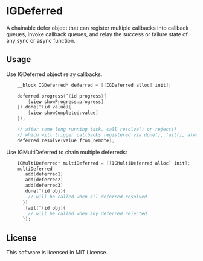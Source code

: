 # IGDeferred

A chainable defer object that can register multiple callbacks into callback queues, 
invoke callback queues, and relay the success or failure state of any sync or async function.

## Usage

Use IGDeferred object relay callbacks.

```objective-c
    __block IGDeferred* deferred = [[IGDeferred alloc] init];

    deferred.progress(^(id progress){
        [view showProgress:progress]
    }).done(^(id value){
        [view showCompleted:value]
    });

    // after some long running task, call resolve() or reject()
    // which will trigger callbacks registered via done(), fail(), always() or then()
    deferred.resolve(value_from_remote);

```

Use IGMultiDeferred to chain multiple deferreds:

```objective-c
    IGMultiDeferred* multiDeferred = [[IGMultiDeferred alloc] init];
    multiDeferred
      .add(deferred1)
      .add(deferred2)
      .add(deferred3)
      .done(^(id obj){
        // will be called when all deferred resolved
      })
      .fail(^(id obj){
        // will be called when any deferred rejected
      });
```


## License

This software is licensed in MIT License.